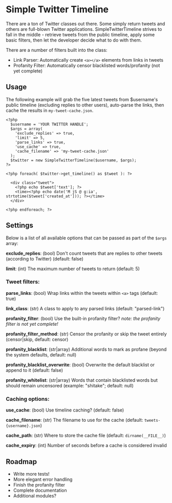 # Simple Twitter Timeline

There are a ton of Twitter classes out there. Some simply return tweets and others are full-blown Twitter applications. SimpleTwitterTimeline strives to fall in the middle - retrieve tweets from the public timeline, apply some basic filters, then let the developer decide what to do with them.

There are a number of filters built into the class:

* Link Parser: Automatically create `<a></a>` elements from links in tweets
* Profanity Filter: Automatically censor blacklisted words/profanity (not yet complete)

## Usage

The following example will grab the five latest tweets from $username's public timeline (excluding replies to other users), auto-parse the links, then cache the results in `my-tweet-cache.json`.

    <?php
      $username = 'YOUR TWITTER HANDLE';
      $args = array(
        'exclude_replies' => true,
        'limit' => 5,
        'parse_links' => true,
        'use_cache' => true,
        'cache_filename' => 'my-tweet-cache.json'
      );
      $twitter = new SimpleTwitterTimeline($username, $args);
    ?>

    <?php foreach( $twitter->get_timeline() as $tweet ): ?>

      <div class="tweet">
        <?php echo $tweet['text']; ?>
        <time><?php echo date('M jS @ g:ia', strtotime($tweet['created_at'])); ?></time>
      </div>

    <?php endforeach; ?>

## Settings

Below is a list of all available options that can be passed as part of the `$args` array:

**exclude_replies**: (bool) Don't count tweets that are replies to other tweets (according to Twitter) (default: false)

**limit**: (int) The maximum number of tweets to return (default: 5)

### Tweet filters:

**parse_links**: (bool) Wrap links within the tweets within `<a>` tags (default: true)

**link_class**: (str) A class to apply to any parsed links (default: "parsed-link")

**profanity_filter**: (bool) Use the built-in profanity filter? *note: the profanity filter is not yet complete!*

**profanity_filter_method**: (str) Censor the profanity or skip the tweet entirely (censor|skip, default: censor)

**profanity_blacklist**: (str|array) Additional words to mark as profane (beyond the system defaults, default: null)

**profanity_blacklist_overwrite**: (bool) Overwrite the default blacklist or append to it (default: false)

**profanity_whitelist**: (str|array) Words that contain blacklisted words but should remain uncensored (example: "shitake"; default: null)

### Caching options:

**use_cache**: (bool) Use timeline caching? (default: false)

**cache_filename**: (str) The filename to use for the cache (default: `tweets-{username}.json`)

**cache_path**: (str) Where to store the cache file (default: `dirname(__FILE__)`)

**cache_expiry**: (int) Number of seconds before a cache is considered invalid

## Roadmap

* Write more tests!
* More elegant error handling
* Finish the profanity filter
* Complete documentation
* Additional modules?